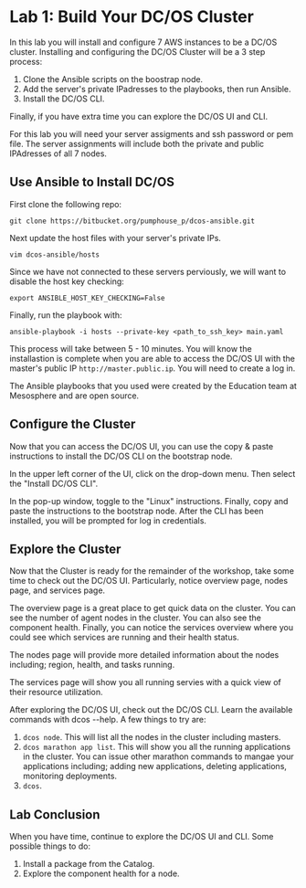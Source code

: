 # Lab 1: Build Your DC/OS Cluster

In this lab you will install and configure 7 AWS instances to be a DC/OS
cluster. Installing and configuring the DC/OS Cluster will be a 3 step process:

1. Clone the Ansible scripts on the boostrap node.
2. Add the server's private IPadresses to the playbooks, then run Ansible.
3. Install the DC/OS CLI.

Finally, if you have extra time you can explore the DC/OS UI and CLI.

For this lab you will need your server assigments and ssh password or pem file. The server assignments will include both the private and public IPAdresses of all 7 nodes. 

## Use Ansible to Install DC/OS

First clone the following repo:

`git clone https://bitbucket.org/pumphouse_p/dcos-ansible.git`

Next update the host files with your server's private IPs.

`vim dcos-ansible/hosts`

Since we have not connected to these servers perviously, we will want to
disable the host key checking:

`export ANSIBLE_HOST_KEY_CHECKING=False`

Finally, run the playbook with:

`ansible-playbook -i hosts --private-key <path_to_ssh_key> main.yaml`

This process will take between 5 - 10 minutes. You will know the installastion
is complete when you are able to access the DC/OS UI with the master's public
IP `http://master.public.ip`. You will need to create a log in. 

The Ansible playbooks that you used were created by the Education team at Mesosphere and are open source.

## Configure the Cluster

Now that you can access the DC/OS UI, you can use the copy & paste instructions
to install the DC/OS CLI on the bootstrap node. 

In the upper left corner of the UI, click on the drop-down menu. Then select
the "Install DC/OS CLI".

In the pop-up window, toggle to the "Linux" instructions. Finally, copy and
paste the instructions to the bootstrap node. After the CLI has been installed,
you will be prompted for log in credentials. 

## Explore the Cluster

Now that the Cluster is ready for the remainder of the workshop, take some time
to check out the DC/OS UI. Particularly, notice overview page, nodes page, and
services page. 

The overview page is a great place to get quick data on the cluster. You can
see the number of agent nodes in the cluster. You can also see the component
health. Finally, you can notice the services overview where you could see which
services are running and their health status. 

The nodes page will provide more detailed information about the nodes
including; region, health, and tasks running.

The services page will show you all running servies with a quick view of their
resource utilization. 

After exploring the DC/OS UI, check out the DC/OS CLI. Learn the available commands with dcos --help. A few things to try are:

1. `dcos node`. This will list all the nodes in the cluster including masters.
2. `dcos marathon app list`. This will show you all the running applications in the cluster. You can issue other marathon commands to mangae your applications including; adding new applications, deleting applications, monitoring deployments.
3. `dcos`. 

## Lab Conclusion

When you have time, continue to explore the DC/OS UI and CLI. Some possible things to do: 

1. Install a package from the Catalog.
2. Explore the component health for a node.


